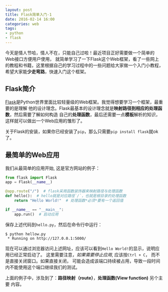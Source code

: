 ```yaml
---
layout: post
title: Flask简单入门-1
date: 2016-02-14 16:00
categories: web
tags:
- python
- flask
---
```


今天是情人节哈，情人不在，只能自己过啦！最近项目正好需要做一个简单的Web接口方便用户使用，
就简单学习了一下Flask这个Web框架，看了一些网上的教程和书籍，这里根据自己的学习过程中的一些问题给大家做一个入门小教程，希望大家能**少走弯路**，快速入门这个框架。

## Flask简介

[Flask][1]是Python世界里面比较轻量级的Web框架。我觉得想要学习一个框架，最重要的是理解
他的设计理念。Flask最基本的设计理念就是**映射路径到相应的处理函数**，然后需要了解如何构造
自己的**处理函数**，最后还需要一点**模板**解析的知识，这样就可以做出一个Web应用的雏形了。

关于Flask的安装，如果你已经安装了`pip`，那么只需要`pip install flask`就ok了。

## 最简单的Web应用

我们从最简单的应用开始, 这是官方网站的例子：

``` python
from flask import Flask
app = Flask(__name__)

@app.route("/")  # flask采用函数装饰器来映射路径与处理函数
def hello():  # hello就是对应路径`/`，也就是根目录的处理函数
    return "Hello World!"  # 处理函数*必须*要有一个返回值

if __name__ == "__main__":
    app.run()  # 启动应用
```

保存上述代码到`hello.py`，然后在命令行中运行：

```
$ python hellow.py
 * Running on http://127.0.0.1:5000/
```

现在可以通过浏览器访问上述网址，应该可以看到`Hello World!`的显示，说明应用已经正常启动了。
这里需要注意，*如果需要停止应用*, 应该按`Ctrl + C`， 而不是直接关闭窗口。如果直接关闭，
可能会造成该端口持续被占用，导致一段时间内不能使用这个端口继续我们的测试。

上面的例子中，涉及到了：**路径映射（route）**，**处理函数(View function)** 另个主要
内容。


[1]:http://flask.pocoo.org/
